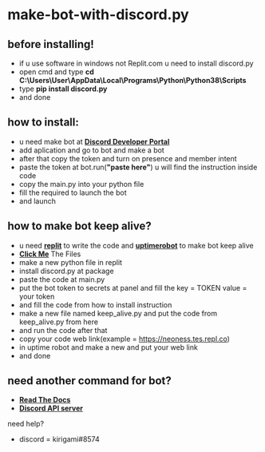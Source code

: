 # make-bot-with-discord.py

## before installing!
- if u use software in windows not Replit.com u need to install discord.py
- open cmd and type **cd C:\Users\User\AppData\Local\Programs\Python\Python38\Scripts**
- type **pip install discord.py**
- and done

## how to install:
- u need make bot at **[Discord Developer Portal](https://discord.com/developers/applications/)**
- add aplication and go to bot and make a bot
- after that copy the token and turn on presence and member intent
- paste the token at bot.run(**"paste here"**) u will find the instruction inside code
- copy the main.py into your python file
- fill the required to launch the bot
- and launch

## how to make bot keep alive?
- u need **[replit](https://replit.com/~)** to write the code and **[uptimerobot](https://uptimerobot.com/)** to make bot keep alive
- **[Click Me](keepalivebot/)** The Files
- make a new python file in replit
- install discord.py at package
- paste the code at main.py
- put the bot token to secrets at panel and fill the key = TOKEN value = your token
- and fill the code from how to install instruction
- make a new file named keep_alive.py and put the code from keep_alive.py from here
- and run the code after that
- copy your code web link(example = https://neoness.tes.repl.co)
- in uptime robot and make a new and put your web link
- and done

## need another command for bot?
- **[Read The Docs](https://discordpy.readthedocs.io/en/latest/ext/commands/commands.html#)**
- **[Discord API server](https://discord.gg/discord-api)**

need help?
- discord = kirigami#8574
